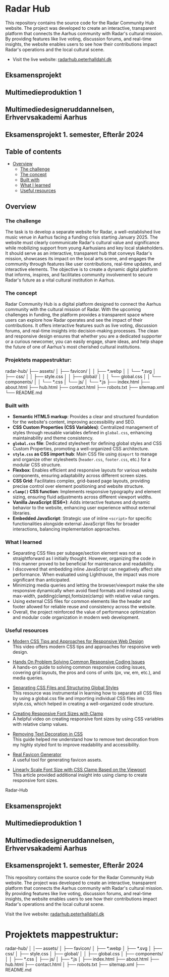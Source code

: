 # Radar Hub

This repository contains the source code for the Radar Community Hub website. The project was developed to create an interactive, transparent platform that connects the Aarhus community with Radar's cultural mission. By providing features like live voting, discussion forums, and real-time insights, the website enables users to see how their contributions impact Radar's operations and the local cultural scene.

- Visit the live website: [radarhub.peterhalldahl.dk](https://radarhub.peterhalldahl.dk)

## Eksamensprojekt
## Multimedieproduktion 1
## Multimediedesigneruddannelsen, Erhvervsakademi Aarhus
## Eksamensprojekt 1. semester, Efterår 2024

## Table of contents

- [Overview](#overview)
  - [The challenge](#the-challenge)
  - [The concept](#the-concept)
  - [Built with](#built-with)
  - [What I learned](#what-i-learned)
  - [Useful resources](#useful-resources)



## Overview

### The challenge

The task is to develop a separate website for Radar, a well-established live music venue in Aarhus facing a funding crisis starting January 2025. The website must clearly communicate Radar's cultural value and significance while mobilizing support from young Aarhusians and key local stakeholders. It should serve as an interactive, transparent hub that conveys Radar's mission, showcases its impact on the local arts scene, and engages the community through features like user contributions, real-time updates, and interactive elements. The objective is to create a dynamic digital platform that informs, inspires, and facilitates community involvement to secure Radar's future as a vital cultural institution in Aarhus.

### The concept

Radar Community Hub is a digital platform designed to connect the Aarhus community with the cultural mission of Radar. With the upcoming challenges in funding, the platform provides a transparent space where users can explore how Radar operates and see the impact of their contributions. It offers interactive features such as live voting, discussion forums, and real-time insights into decision-making processes. The clean and responsive design ensures that whether you are a dedicated supporter or a curious newcomer, you can easily engage, share ideas, and help shape the future of one of Aarhus's most cherished cultural institutions.

### Projektets mappestruktur:

radar-hub/
├── assets/
│   ├── favicon/
│   │   ├── *.webp
│   │   └── *.svg
│   ├── css/
│   │   ├── style.css
│   │   ├── global/
│   │   │   └── global.css
│   │   └── components/
│   │       └── *.css
│   └── js/
│       └── *.js
├── index.html
├── about.html
├── hub.html
├── contact.html
├── robots.txt
├── sitemap.xml
└── README.md



### Built with

- **Semantic HTML5 markup**: Provides a clear and structured foundation for the website's content, improving accessibility and SEO.
- **CSS Custom Properties (CSS Variables)**:  Centralized management of styles through reusable variables defined in `global.css`, enhancing maintainability and theme consistency.
- **`global.css` file**: Dedicated stylesheet for defining global styles and CSS Custom Properties, promoting a well-organized CSS architecture.
- **`style.css` as CSS import hub**:  Main CSS file using `@import` to manage and organize other stylesheets (`header.css`, `footer.css`, etc.) for a modular CSS structure.
- **Flexbox**:  Enables efficient and responsive layouts for various website components, ensuring adaptability across different screen sizes.
- **CSS Grid**:  Facilitates complex, grid-based page layouts, providing precise control over element positioning and website structure.
- **`clamp()` CSS function**:  Implements responsive typography and element sizing, ensuring fluid adjustments across different viewport widths.
- **Vanilla JavaScript (ES6+)**: Adds interactive features and dynamic behavior to the website, enhancing user experience without external libraries.
- **Embedded JavaScript**:  Strategic use of inline `<script>` for specific functionalities alongside external JavaScript files for broader interactions, balancing implementation approaches.


### What I learned

- Separating CSS files per subpage/section element was not as straightforward as I initially thought. However, organizing the code in this manner proved to be beneficial for maintenance and readability.
- I discovered that embedding inline JavaScript can negatively affect site performance. When evaluated using Lighthouse, the impact was more significant than anticipated.
- Minimizing media queries and letting the browser/viewport make the site responsive dynamically when avoid fixed formats and instead using max-width, padding(clamp),fontsize(clamp) with relative value ranges.
- Using external CSS files for common elements like the header and footer allowed for reliable reuse and consistency across the website.
- Overall, the project reinforced the value of performance optimization and modular code organization in modern web development.


### Useful resources

- [Modern CSS Tips and Approaches for Responsive Web Design](https://youtu.be/2IV08sP9m3U?si=DJ5RbO2jWw-PF-WM)  
  This video offers modern CSS tips and approaches for responsive web design.

- [Hands On Problem Solving Common Responsive Coding Issues](https://youtu.be/x4u1yp3Msao?si=YydHuKVsM3mgEwq1)  
  A hands-on guide to solving common responsive coding issues, covering grid layouts, the pros and cons of units (px, vw, em, etc.), and media queries.

- [Separating CSS Files and Structuring Global Styles](https://youtu.be/nl9VlTA-AfE?si=oDfXnBSdGl9tPuZI)  
  This resource was instrumental in learning how to separate all CSS files by using a global.css file and importing individual CSS files into style.css, which helped in creating a well-organized code structure.

- [Creating Responsive Font Sizes with Clamp](https://youtu.be/G1buM51f09s?si=AFMYW0ds1mzMiGf4)  
  A helpful video on creating responsive font sizes by using CSS variables with relative clamp values.

- [Removing Text Decoration in CSS](https://www.w3schools.com/css/css_text_decoration.asp)  
  This guide helped me understand how to remove text decoration from my highly styled font to improve readability and accessibility.

- [Real Favicon Generator](https://realfavicongenerator.net/)  
  A useful tool for generating favicon assets.

- [Linearly Scale Font Size with CSS Clamp Based on the Viewport](https://css-tricks.com/linearly-scale-font-size-with-css-clamp-based-on-the-viewport/)  
  This article provided additional insight into using clamp to create responsive font sizes.

































 Radar-Hub 
## Eksamensprojekt
## Multimedieproduktion 1
## Multimediedesigneruddannelsen, Erhvervsakademi Aarhus
## Eksamensprojekt 1. semester, Efterår 2024
 

This repository contains the source code for the Radar Community Hub website. The project was developed to create an interactive, transparent platform that connects the Aarhus community with Radar's cultural mission. By providing features like live voting, discussion forums, and real-time insights, the website enables users to see how their contributions impact Radar's operations and the local cultural scene.

Visit the live website: [radarhub.peterhalldahl.dk](https://radarhub.peterhalldahl.dk)



# Projektets mappestruktur:

radar-hub/
│
│── assets/
│   ├── favicon/
│   ├── *.webp
│   ├── *.svg
│
├── css/
│   ├── style.css
│   ├── global/
│   │   ├── global.css
│   ├── components/
│   │   ├── *.css
│
├── js/
│   ├── *.js
│
├── index.html
├── about.html
├── hub.html
├── contact.html
│
├── robots.txt
├── sitemap.xml
├── README.md



